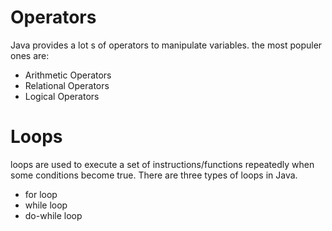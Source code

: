 # Operators

Java provides a lot s of operators to manipulate variables. the most populer ones are:

- Arithmetic Operators
- Relational Operators
- Logical Operators

# Loops
loops are used to execute a set of instructions/functions repeatedly when some conditions become true. There are three types of loops in Java.

- for loop
- while loop
- do-while loop



